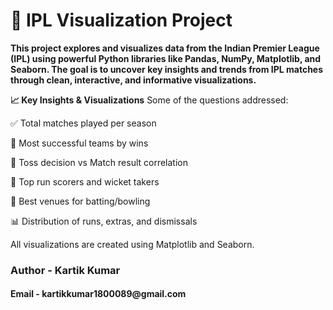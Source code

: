 # 🏏 IPL Visualization Project
**This project explores and visualizes data from the Indian Premier League (IPL) using powerful Python libraries like Pandas, NumPy, Matplotlib, and Seaborn. The goal is to uncover key insights and trends from IPL matches through clean, interactive, and informative visualizations.**

**📈 Key Insights & Visualizations**
Some of the questions addressed:

✅ Total matches played per season

🥇 Most successful teams by wins

🧠 Toss decision vs Match result correlation

🎯 Top run scorers and wicket takers

📍 Best venues for batting/bowling

📊 Distribution of runs, extras, and dismissals

All visualizations are created using Matplotlib and Seaborn.





<h3>Author - Kartik Kumar</h3>
<h4>Email - kartikkumar1800089@gmail.com</h4>
